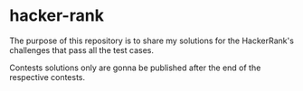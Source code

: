# hacker-rank

The purpose of this repository is to share my solutions for the HackerRank's challenges that pass all the test cases.

Contests solutions only are gonna be published after the end of the respective contests.
